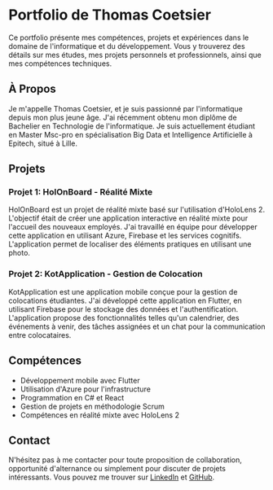 # Portfolio de Thomas Coetsier

Ce portfolio présente mes compétences, projets et expériences dans le domaine de l'informatique et du développement. Vous y trouverez des détails sur mes études, mes projets personnels et professionnels, ainsi que mes compétences techniques.

## À Propos

Je m'appelle Thomas Coetsier, et je suis passionné par l'informatique depuis mon plus jeune âge. J'ai récemment obtenu mon diplôme de Bachelier en Technologie de l'informatique. Je suis actuellement étudiant en Master Msc-pro en spécialisation Big Data et Intelligence Artificielle à Epitech, situé à Lille.

## Projets

### Projet 1: HolOnBoard - Réalité Mixte

HolOnBoard est un projet de réalité mixte basé sur l'utilisation d'HoloLens 2. L'objectif était de créer une application interactive en réalité mixte pour l'accueil des nouveaux employés. J'ai travaillé en équipe pour développer cette application en utilisant Azure, Firebase et les services cognitifs. L'application permet de localiser des éléments pratiques en utilisant une photo.

### Projet 2: KotApplication - Gestion de Colocation

KotApplication est une application mobile conçue pour la gestion de colocations étudiantes. J'ai développé cette application en Flutter, en utilisant Firebase pour le stockage des données et l'authentification. L'application propose des fonctionnalités telles qu'un calendrier, des événements à venir, des tâches assignées et un chat pour la communication entre colocataires.

## Compétences

- Développement mobile avec Flutter
- Utilisation d'Azure pour l'infrastructure
- Programmation en C# et React
- Gestion de projets en méthodologie Scrum
- Compétences en réalité mixte avec HoloLens 2

## Contact

N'hésitez pas à me contacter pour toute proposition de collaboration, opportunité d'alternance ou simplement pour discuter de projets intéressants. Vous pouvez me trouver sur [LinkedIn](https://www.linkedin.com/in/thomas-coetsier) et [GitHub](https://github.com/Helhathomcoet).



